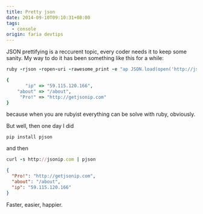 ```yaml
---
title: Pretty json
date: 2014-09-10T09:10:31+08:00
tags:
  - console
origin: faria devtips
---
```

JSON prettifying is a reccurent topic, every coder needs it to keep some sanity. My way to do it has been something like this for a while:

```ruby
ruby -rjson -ropen-uri -rawesome_print -e "ap JSON.load(open('http://jsonip.com/'))"
```

```ruby
{
       "ip" => "59.115.120.166",
    "about" => "/about",
     "Pro!" => "http://getjsonip.com"
}
```

because when you are rubyist everything can be solve with ruby, obviously.

But well, then one day I did 

    pip install pjson

and then

```ruby
curl -s http://jsonip.com | pjson
```
```json
{
  "Pro!": "http://getjsonip.com",
  "about": "/about",
  "ip": "59.115.120.166"
}
```

Faster, easier, happier.

